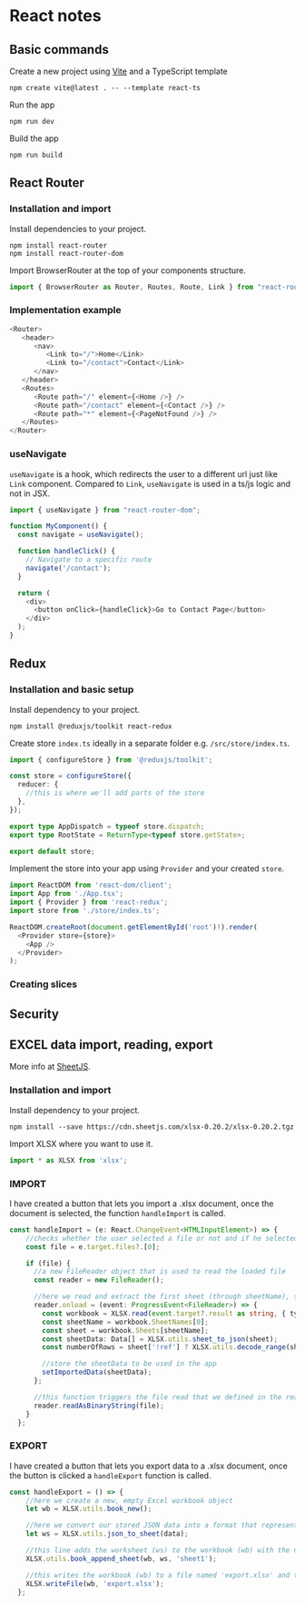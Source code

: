 # React notes

## Basic commands

Create a new project using [Vite](https://vitejs.dev/guide/) and a TypeScript template
```
npm create vite@latest . -- --template react-ts
```
Run the app
```
npm run dev
```
Build the app
```
npm run build
```

## React Router

### Installation and import

Install dependencies to your project.
```
npm install react-router
npm install react-router-dom
```
Import BrowserRouter at the top of your components structure.
```ts
import { BrowserRouter as Router, Routes, Route, Link } from "react-router-dom";
```

### Implementation example

```ts
<Router>
   <header>
      <nav>
         <Link to="/">Home</Link>
         <Link to="/contact">Contact</Link>
      </nav>
   </header>
   <Routes>
      <Route path="/" element={<Home />} />
      <Route path="/contact" element={<Contact />} />
      <Route path="*" element={<PageNotFound />} />
   </Routes>
</Router>
```

### useNavigate

`useNavigate` is a hook, which redirects the user to a different url just like `Link` component.
Compared to `Link`, `useNavigate` is used in a ts/js logic and not in JSX.

```ts
import { useNavigate } from "react-router-dom";

function MyComponent() {
  const navigate = useNavigate();

  function handleClick() {
    // Navigate to a specific route
    navigate('/contact');
  }

  return (
    <div>
      <button onClick={handleClick}>Go to Contact Page</button>
    </div>
  );
}
```

## Redux

### Installation and basic setup

Install dependency to your project.
```
npm install @reduxjs/toolkit react-redux
```

Create store `index.ts` ideally in a separate folder e.g. `/src/store/index.ts`.
```ts
import { configureStore } from '@reduxjs/toolkit';

const store = configureStore({
  reducer: {
    //this is where we'll add parts of the store
  },
});

export type AppDispatch = typeof store.dispatch;
export type RootState = ReturnType<typeof store.getState>;

export default store;
```

Implement the store into your app using `Provider` and your created `store`.
```ts
import ReactDOM from 'react-dom/client';
import App from './App.tsx';
import { Provider } from 'react-redux';
import store from './store/index.ts';

ReactDOM.createRoot(document.getElementById('root')!).render(
  <Provider store={store}>
    <App />
  </Provider>
);
```

### Creating slices




## Security

## EXCEL data import, reading, export

More info at [SheetJS](https://docs.sheetjs.com/docs/getting-started/installation/frameworks/).

### Installation and import

Install dependency to your project.
```
npm install --save https://cdn.sheetjs.com/xlsx-0.20.2/xlsx-0.20.2.tgz
```
Import XLSX where you want to use it.
```ts
import * as XLSX from 'xlsx';
```

### IMPORT

I have created a button that lets you import a .xlsx document, once the document is selected, the function `handleImport` is called.

```ts
const handleImport = (e: React.ChangeEvent<HTMLInputElement>) => {
    //checks whether the user selected a file or not and if he selected multiple files, it selects the first one
    const file = e.target.files?.[0];

    if (file) {
      //a new FileReader object that is used to read the loaded file
      const reader = new FileReader();

      //here we read and extract the first sheet (through sheetName), sheetData and numberOfRows from the imported file
      reader.onload = (event: ProgressEvent<FileReader>) => {
        const workbook = XLSX.read(event.target?.result as string, { type: 'binary' });
        const sheetName = workbook.SheetNames[0];
        const sheet = workbook.Sheets[sheetName];
        const sheetData: Data[] = XLSX.utils.sheet_to_json(sheet);
        const numberOfRows = sheet['!ref'] ? XLSX.utils.decode_range(sheet['!ref']).e.r + 1 : 0;

        //store the sheetData to be used in the app
        setImportedData(sheetData);
      };

      //this function triggers the file read that we defined in the reader.onload
      reader.readAsBinaryString(file);
    }
  };

```

 
### EXPORT

I have created a button that lets you export data to a .xlsx document, once the button is clicked a `handleExport` function is called.

```ts
const handleExport = () => {
    //here we create a new, empty Excel workbook object
    let wb = XLSX.utils.book_new();

    //here we convert our stored JSON data into a format that represents an Excel worksheet
    let ws = XLSX.utils.json_to_sheet(data);

    //this line adds the worksheet (ws) to the workbook (wb) with the name 'sheet1'
    XLSX.utils.book_append_sheet(wb, ws, 'sheet1');

    //this writes the workbook (wb) to a file named 'export.xlsx' and triggers a download
    XLSX.writeFile(wb, 'export.xlsx');
  };
```




